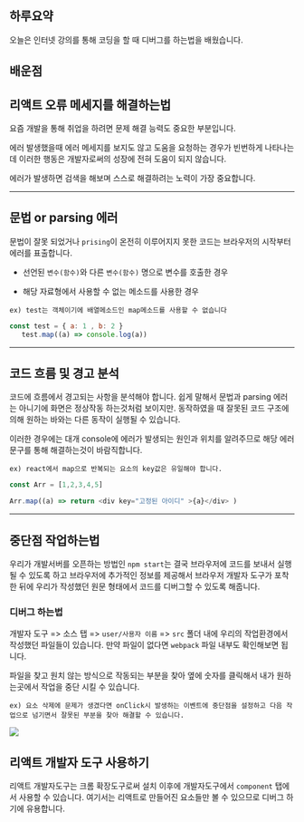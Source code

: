 ## 하루요약
오늘은 인터넷 강의를 통해 코딩을 할 때 디버그를 하는법을 배웠습니다.
## 배운점
## 리액트 오류 메세지를 해결하는법
요즘 개발을 통해 취업을 하려면 문제 해결 능력도 중요한 부분입니다.

에러 발생했을때 에러 메세지를 보지도 않고 도움을 요청하는 경우가 빈번하게 나타나는데
이러한 행동은 개발자로써의 성장에 전혀 도움이 되지 않습니다.

에러가 발생하면 검색을 해보며 스스로 해결하려는 노력이 가장 중요합니다.
___
## 문법 or parsing 에러
문법이 잘못 되었거나 `prising`이 온전히 이루어지지 못한 코드는
브라우저의 시작부터 에러를 표출합니다.

- 선언된 `변수(함수)`와 다른 `변수(함수)` 명으로 변수를 호출한 경우

- 해당 자료형에서 사용할 수 없는 메소드를 사용한 경우 

`ex) test는 객체이기에 배열메소드인 map메소드를 사용할 수 없습니다`
```js
const test = { a: 1 , b: 2 }
   test.map((a) => console.log(a))
```
 ___
## 코드 흐름 및 경고 분석
코드에 흐름에서 경고되는 사항을 분석해야 합니다. 쉽게 말해서
문법과 parsing 에러는 아니기에 화면은 정상작동 하는것처럼 보이지만.
동작하였을 때 잘못된 코드 구조에 의해 원하는 바와는 다른 동작이 실행될 수 있습니다.

이러한 경우에는 대개 console에 에러가 발생되는 원인과 위치를 알려주므로
해당 에러문구를 통해 해결하는것이 바람직합니다.

`ex) react에서 map으로 반복되는 요소의 key값은 유일해야 합니다.`

```js
const Arr = [1,2,3,4,5]

Arr.map((a) => return <div key="고정된 아이디" >{a}</div> )
```
---
## 중단점 작업하는법
우리가 개발서버를 오픈하는 방법인 `npm start`는 결국 브라우저에 코드를 보내서 실행될 수 있도록 하고 브라우저에 추가적인 정보를 제공해서 브라우저 개발자 도구가 포착한 뒤에 우리가 작성했던 원문 형태에서 코드를 디버그할 수 있도록 해줍니다.
### 디버그 하는법
개발자 도구 => 소스 탭 => `user/사용자 이름` => `src`  폴더 내에 
우리의 작업환경에서 작성했던 파일들이 있습니다.
만약 파일이 없다면 `webpack` 파일 내부도 확인해보면 됩니다.

파일을 찾고 원치 않는 방식으로 작동되는 부분을 찾아 옆에 숫자를 클릭해서
내가 원하는곳에서 작업을 중단 시킬 수 있습니다.

`ex) 요소 삭제에 문제가 생겼다면 onClick시 발생하는 이벤트에 중단점을 설정하고 다음 작업으로 넘기면서 잘못된 부분을 찾아 해결할 수 있습니다.`


![](https://velog.velcdn.com/images/myeongin0926/post/e62ee4fb-5d6f-4cf2-a40a-8f29a6461fb2/image.png)

## 리액트 개발자 도구 사용하기
리액트 개발자도구는 크롬 확장도구로써 설치 이후에 개발자도구에서 `component` 탭에서 사용할 수 있습니다. 여기서는 리액트로 만들어진 요소들만 볼 수 있으므로 
디버그 하기에 유용합니다.